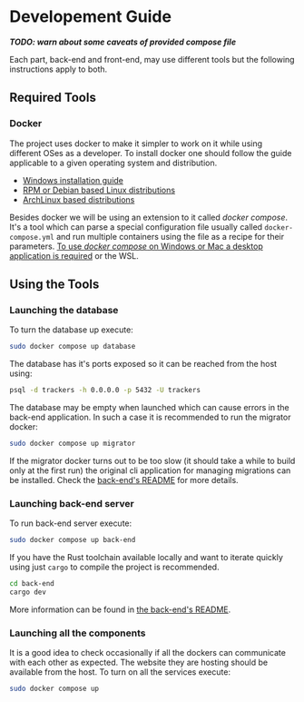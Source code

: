 # Developement Guide

___TODO: warn about some caveats of provided compose file___

Each part, back-end and front-end, may use different tools but the following instructions
apply to both.

## Required Tools 

### Docker

The project uses docker to make it simpler to work on it while using different
OSes as a developer. To install docker one should follow the guide applicable
to a given operating system and distribution.
 - [Windows installation guide](https://docs.docker.com/desktop/install/windows-install/)
 - [RPM or Debian based Linux distributions](https://docs.docker.com/desktop/install/linux-install/)
 - [ArchLinux based distributions](https://docs.docker.com/desktop/install/archlinux/)

Besides docker we will be using an extension to it called _docker compose_.
It's a tool which can parse a special configuration file usually called 
`docker-compose.yml` and run multiple containers using the file as a recipe for
their parameters. [To use _docker compose_ on Windows or
Mac a desktop application is required](https://docs.docker.com/compose/install/)
or the WSL.

## Using the Tools

### Launching the database

To turn the database up execute:
```sh
sudo docker compose up database
```
The database has it's ports exposed so it can be reached from the host using:
```sh
psql -d trackers -h 0.0.0.0 -p 5432 -U trackers
```
The database may be empty when launched which can cause errors in the back-end
application. In such a case it is recommended to run the migrator docker:
```sh
sudo docker compose up migrator
```
If the migrator docker turns out to be too slow (it should take a while to
build only at the first run) the original cli application for managing
migrations can be installed. Check the [back-end's README](./back-end/README.md)
for more details.

### Launching back-end server

To run back-end server execute:
```sh
sudo docker compose up back-end
```
If you have the Rust toolchain available locally and want to iterate quickly
using just `cargo` to compile the project is recommended.
```sh
cd back-end
cargo dev
```
More information can be found in [the back-end's README](./back-end/README.md).

### Launching all the components
It is a good idea to check occasionally if all the dockers can communicate with
each other as expected. The website they are hosting should be available from
the host. To turn on all the services execute:
```sh
sudo docker compose up
```
